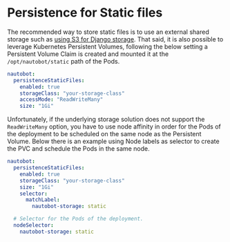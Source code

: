 # Persistence for Static files

The recommended way to store static files is to use an external shared storage such as [using S3 for Django storage](https://docs.nautobot.com/projects/core/en/stable/user-guide/administration/guides/s3-django-storage/). That said, it is also possible to leverage Kubernetes Persistent Volumes, following the below setting a Persistent Volume Claim is created and mounted it at the `/opt/nautobot/static` path of the Pods.

```yaml
nautobot:
  persistenceStaticFiles:
    enabled: true
    storageClass: "your-storage-class"
    accessMode: "ReadWriteMany"
    size: "1Gi"
```

Unfortunately, if the underlying storage solution does not support the `ReadWriteMany` option, you have to use node affinity in order for the Pods of the deployment to be scheduled on the same node as the Persistent Volume. Below there is an example using Node labels as selector to create the PVC and schedule the Pods in the same node.

```yaml
nautobot:
  persistenceStaticFiles:
    enabled: true
    storageClass: "your-storage-class"
    size: "1Gi"
    selector:
      matchLabel:
        nautobot-storage: static

  # Selector for the Pods of the deployment.
  nodeSelector:
    nautobot-storage: static
```
